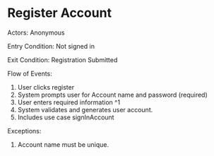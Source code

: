 # Register Account

Actors: Anonymous

Entry Condition: Not signed in

Exit Condition: Registration Submitted

Flow of Events:
1. User clicks register
2. System prompts user for Account name and password (required)
3. User enters required information ^1
4. System validates and generates user account.
5. Includes use case signInAccount

Exceptions:
1. Account name must be unique.  
